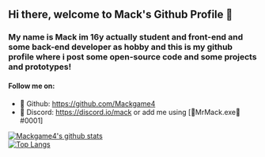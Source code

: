## Hi there, welcome to Mack's Github Profile 👋  
### My name is Mack im 16y actually student and front-end and some back-end developer as hobby and this is my github profile where i post some open-source code and some projects and prototypes!

#### Follow me on:
- 🔭 Github: https://github.com/Mackgame4
- 💬 Discord: https://discord.io/mack or add me using [🍹MrMack.exe🍹#0001]

[![Mackgame4's github stats](https://github-readme-stats.vercel.app/api?username=Mackgame4&show_icons=true&theme=dracula)](https://github.com/anuraghazra/github-readme-stats)  
[![Top Langs](https://github-readme-stats.vercel.app/api/top-langs/?username=Mackgame4&layout=compact&theme=dracula)](https://github.com/anuraghazra/github-readme-stats)  

<!--
**Mackgame4/mackgame4** is a ✨ _special_ ✨ repository because its `README.md` (this file) appears on your GitHub profile.

Here are some ideas to get you started:

- 🔭 I’m currently working on ...
- 🌱 I’m currently learning ...
- 👯 I’m looking to collaborate on ...
- 🤔 I’m looking for help with ...
- 💬 Ask me about ...
- 📫 How to reach me: ...
- 😄 Pronouns: ...
- ⚡ Fun fact: ...
-->
